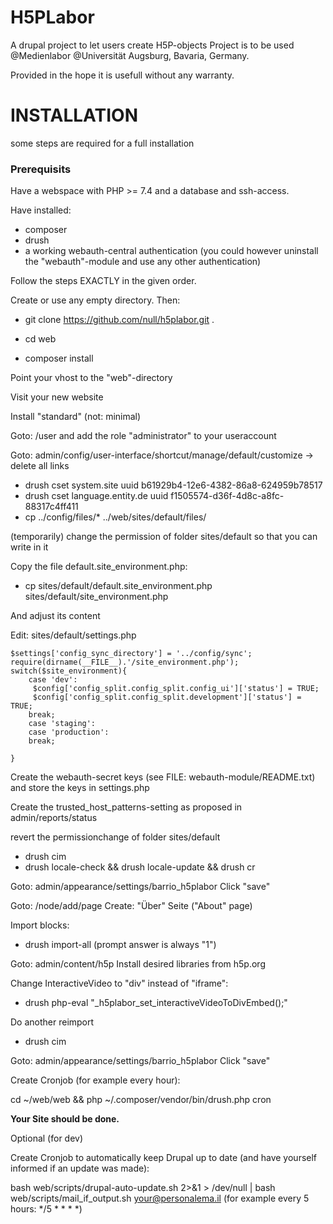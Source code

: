 # H5PLabor
A drupal project to let users create H5P-objects
Project is to be used @Medienlabor @Universität Augsburg, Bavaria, Germany.

Provided in the hope it is usefull without any warranty.

# INSTALLATION

some steps are required for a full installation

### Prerequisits


Have a webspace with PHP >= 7.4 and a database
and ssh-access.

Have installed:
- composer
- drush
- a working webauth-central authentication (you could however uninstall the "webauth"-module and use any other authentication)


Follow the steps EXACTLY in the given order.

Create or use any empty directory. Then:

- git clone https://github.com/null/h5plabor.git .

- cd web
- composer install

Point your vhost to the "web"-directory

Visit your new website

Install "standard" (not: minimal)

Goto: /user and add the role "administrator" to your useraccount

Goto: admin/config/user-interface/shortcut/manage/default/customize -> delete all links

- drush cset system.site uuid b61929b4-12e6-4382-86a8-624959b78517
- drush cset language.entity.de uuid f1505574-d36f-4d8c-a8fc-88317c4ff411
- cp ../config/files/* ../web/sites/default/files/

(temporarily) change the permission of folder sites/default so that you can write in it

Copy the file default.site_environment.php:
- cp sites/default/default.site_environment.php  sites/default/site_environment.php 

And adjust its content


Edit: sites/default/settings.php

```
$settings['config_sync_directory'] = '../config/sync';
require(dirname(__FILE__).'/site_environment.php');
switch($site_environment){
	case 'dev':
	 $config['config_split.config_split.config_ui']['status'] = TRUE;
	 $config['config_split.config_split.development']['status'] = TRUE;
	break;
	case 'staging':
	case 'production':
	break;

}
```
Create the webauth-secret keys (see FILE: webauth-module/README.txt) and store the keys in settings.php


Create the trusted_host_patterns-setting as proposed in admin/reports/status


revert the permissionchange of folder sites/default

- drush cim 
- drush locale-check && drush locale-update && drush cr

Goto: admin/appearance/settings/barrio_h5plabor
Click "save"


Goto: /node/add/page
Create: "Über" Seite ("About" page)


Import blocks: 
- drush import-all 
(prompt answer is always "1")


Goto: admin/content/h5p
Install desired libraries from h5p.org

Change InteractiveVideo to "div" instead of "iframe":
- drush php-eval "_h5plabor_set_interactiveVideoToDivEmbed();"

Do another reimport
- drush cim


Goto: admin/appearance/settings/barrio_h5plabor
Click "save"

Create Cronjob (for example every hour):

cd ~/web/web && php  ~/.composer/vendor/bin/drush.php cron

**Your Site should be done.**

Optional (for dev)

Create Cronjob to automatically keep Drupal up to date (and have yourself informed if an update was made):

bash web/scripts/drupal-auto-update.sh 2>&1 > /dev/null | bash web/scripts/mail_if_output.sh your@personalema.il
(for example every 5 hours: */5 * * * *)
